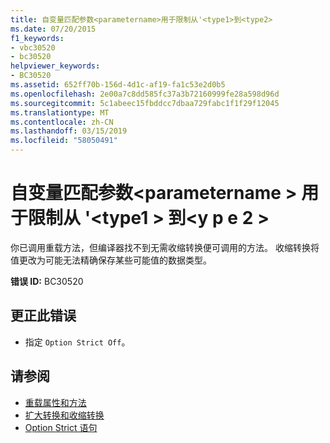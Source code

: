 ```yaml
---
title: 自变量匹配参数<parametername>用于限制从'<type1>到<type2>
ms.date: 07/20/2015
f1_keywords:
- vbc30520
- bc30520
helpviewer_keywords:
- BC30520
ms.assetid: 652ff70b-156d-4d1c-af19-fa1c53e2d0b5
ms.openlocfilehash: 2e00a7c8dd585fc37a3b72160999fe28a598d96d
ms.sourcegitcommit: 5c1abeec15fbddcc7dbaa729fabc1f1f29f12045
ms.translationtype: MT
ms.contentlocale: zh-CN
ms.lasthandoff: 03/15/2019
ms.locfileid: "58050491"
---
```

# <a name="argument-matching-parameter-parametername-narrows-from-type1-to-type2"></a>自变量匹配参数\<parametername > 用于限制从 '\<type1 > 到\<y p e 2 >
你已调用重载方法，但编译器找不到无需收缩转换便可调用的方法。 收缩转换将值更改为可能无法精确保存某些可能值的数据类型。  
  
 **错误 ID:** BC30520  
  
## <a name="to-correct-this-error"></a>更正此错误  
  
-   指定 `Option Strict Off`。  
  
## <a name="see-also"></a>请参阅

- [重载属性和方法](../../visual-basic/programming-guide/language-features/objects-and-classes/overloaded-properties-and-methods.md)
- [扩大转换和收缩转换](../../visual-basic/programming-guide/language-features/data-types/widening-and-narrowing-conversions.md)
- [Option Strict 语句](../../visual-basic/language-reference/statements/option-strict-statement.md)
